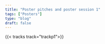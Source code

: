 ```yaml
---
title: "Poster pitches and poster session 1"
tags: ["Posters"]
type: "blog"
draft: false
---
```


{{< tracks track="trackp1">}}


